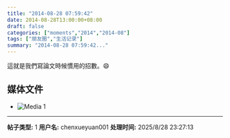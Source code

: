 ```yaml
---
title: "2014-08-28 07:59:42"
date: 2014-08-28T13:00:00+08:00
draft: false
categories: ["moments","2014","2014-08"]
tags: ["朋友圈","生活记录"]
summary: "2014-08-28 07:59:42..."
---
```


這就是我們寫論文時候慣用的招數。😄

## 媒体文件

- ![Media 1](/Moments/photos/2014-08-28/201408280759420.jpg)

---

**帖子类型:** 1
**用户名:** chenxueyuan001
**处理时间:** 2025/8/28 23:27:13